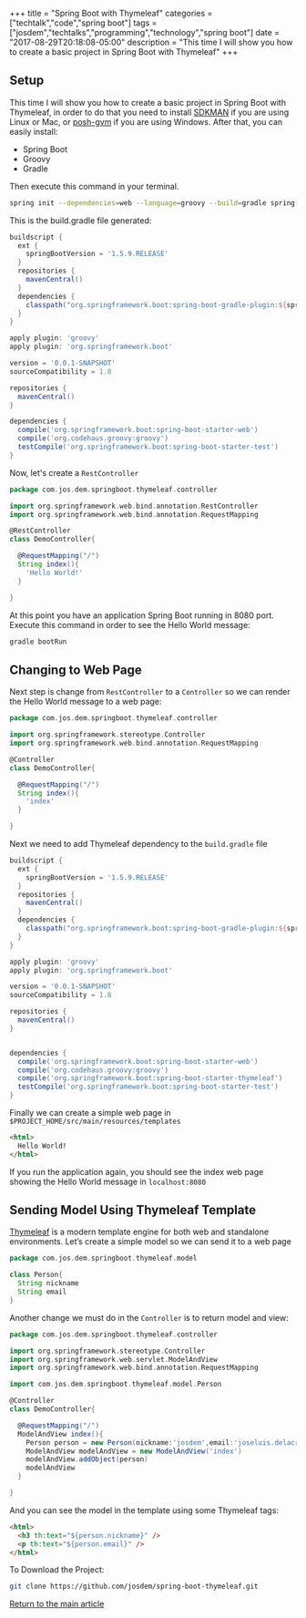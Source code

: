 +++
title = "Spring Boot with Thymeleaf"
categories = ["techtalk","code","spring boot"]
tags = ["josdem","techtalks","programming","technology","spring boot"]
date = "2017-08-29T20:18:08-05:00"
description = "This time I will show you how to create a basic project in Spring Boot with Thymeleaf"
+++

## Setup
This time I will show you how to create a basic project in Spring Boot with Thymeleaf, in order to do that you need to install [SDKMAN](http://sdkman.io/) if you are using Linux or Mac, or [posh-gvm](https://github.com/flofreud/posh-gvm) if you are using Windows. After that, you can easily install:

* Spring Boot
* Groovy
* Gradle

Then execute this command in your terminal.

```bash
spring init --dependencies=web --language=groovy --build=gradle spring-boot-thymeleaf
```

This is the build.gradle file generated:

```groovy
buildscript {
  ext {
    springBootVersion = '1.5.9.RELEASE'
  }
  repositories {
    mavenCentral()
  }
  dependencies {
    classpath("org.springframework.boot:spring-boot-gradle-plugin:${springBootVersion}")
  }
}

apply plugin: 'groovy'
apply plugin: 'org.springframework.boot'

version = '0.0.1-SNAPSHOT'
sourceCompatibility = 1.8

repositories {
  mavenCentral()
}

dependencies {
  compile('org.springframework.boot:spring-boot-starter-web')
  compile('org.codehaus.groovy:groovy')
  testCompile('org.springframework.boot:spring-boot-starter-test')
}
```

Now, let's create a `RestController`

```groovy
package com.jos.dem.springboot.thymeleaf.controller

import org.springframework.web.bind.annotation.RestController
import org.springframework.web.bind.annotation.RequestMapping

@RestController
class DemoController{

  @RequestMapping("/")
  String index(){
    'Hello World!'
  }

}
```

At this point you have an application Spring Boot running in 8080 port. Execute this command in order to see the Hello World message:

```bash
gradle bootRun
```

## Changing to Web Page

Next step is change from `RestController` to a `Controller` so we can render the Hello World message to a web page:

```groovy
package com.jos.dem.springboot.thymeleaf.controller

import org.springframework.stereotype.Controller
import org.springframework.web.bind.annotation.RequestMapping

@Controller
class DemoController{

  @RequestMapping("/")
  String index(){
    'index'
  }

}
```

Next we need to add Thymeleaf dependency to the `build.gradle` file

```groovy
buildscript {
  ext {
    springBootVersion = '1.5.9.RELEASE'
  }
  repositories {
    mavenCentral()
  }
  dependencies {
    classpath("org.springframework.boot:spring-boot-gradle-plugin:${springBootVersion}")
  }
}

apply plugin: 'groovy'
apply plugin: 'org.springframework.boot'

version = '0.0.1-SNAPSHOT'
sourceCompatibility = 1.8

repositories {
  mavenCentral()
}


dependencies {
  compile('org.springframework.boot:spring-boot-starter-web')
  compile('org.codehaus.groovy:groovy')
  compile('org.springframework.boot:spring-boot-starter-thymeleaf')
  testCompile('org.springframework.boot:spring-boot-starter-test')
}
```

Finally we can create a simple web page in `$PROJECT_HOME/src/main/resources/templates`

```html
<html>
  Hello World!
</html>
```

If you run the application again, you should see the index web page showing the Hello World message in `localhost:8080`

## Sending Model Using Thymeleaf Template

[Thymeleaf](http://www.thymeleaf.org/) is a modern template engine for both web and standalone environments. Let’s create a simple model so we can send it to a web page

```groovy
package com.jos.dem.springboot.thymeleaf.model

class Person{
  String nickname
  String email
}
```

Another change we must do in the `Controller` is to return model and view:

```groovy
package com.jos.dem.springboot.thymeleaf.controller

import org.springframework.stereotype.Controller
import org.springframework.web.servlet.ModelAndView
import org.springframework.web.bind.annotation.RequestMapping

import com.jos.dem.springboot.thymeleaf.model.Person

@Controller
class DemoController{

  @RequestMapping("/")
  ModelAndView index(){
    Person person = new Person(nickname:'josdem',email:'joseluis.delacruz@gmail.com')
    ModelAndView modelAndView = new ModelAndView('index')
    modelAndView.addObject(person)
    modelAndView
  }

}
```

And you can see the model in the template using some Thymeleaf tags:

```html
<html>
  <h3 th:text="${person.nickname}" />
  <p th:text="${person.email}" />
</html>
```

To Download the Project:

```bash
git clone https://github.com/josdem/spring-boot-thymeleaf.git
```

[Return to the main article](/techtalk/spring)


